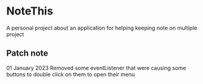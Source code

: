 # NoteThis
A personal project about an application for helping keeping note on multiple project


## Patch note

01 January 2023
    Removed some eventListener that were causing some buttons to double click on them to open their menu